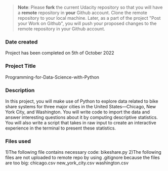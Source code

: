 >**Note**: Please **fork** the current Udacity repository so that you will have a **remote** repository in **your** Github account. Clone the remote repository to your local machine. Later, as a part of the project "Post your Work on Github", you will push your proposed changes to the remote repository in your Github account.

### Date created
Project has been completed on 5th of October 2022

### Project Title
Programming-for-Data-Science-with-Python

### Description
In this project, you will make use of Python to explore data related to bike share systems for three major cities in the United States—Chicago, New York City, and Washington. You will write code to import the data and answer interesting questions about it by computing descriptive statistics. You will also write a script that takes in raw input to create an interactive experience in the terminal to present these statistics.

### Files used
1)The following file contains necessary code:
bikeshare.py
2)The following files are not uploaded to remote repo by using .gitignore because the files are too big:
chicago.csv
new_york_city.csv
washington.csv
